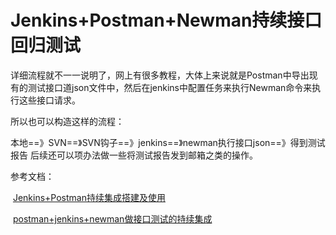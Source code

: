 # Jenkins+Postman+Newman持续接口回归测试

​		详细流程就不一一说明了，网上有很多教程，大体上来说就是Postman中导出现有的测试接口道json文件中，然后在jenkins中配置任务来执行Newman命令来执行这些接口请求。

所以也可以构造这样的流程：

​		本地==》SVN==》SVN钩子==》jenkins==》newman执行接口json==》得到测试报告    后续还可以项办法做一些将测试报告发到邮箱之类的操作。

参考文档：

​		[Jenkins+Postman持续集成搭建及使用](https://blog.csdn.net/u013440574/article/details/82708600)

​		[postman+jenkins+newman做接口测试的持续集成](https://blog.csdn.net/qq_41868500/article/details/87286273)

